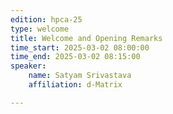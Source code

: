 ```yaml
---
edition: hpca-25
type: welcome
title: Welcome and Opening Remarks
time_start: 2025-03-02 08:00:00
time_end: 2025-03-02 08:15:00
speaker: 
    name: Satyam Srivastava
    affiliation: d-Matrix

---
```

